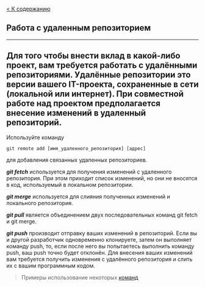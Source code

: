 [< К содержанию](/readme.md)
## Работа с удаленным репозиторием
---
Для того чтобы внести вклад в какой-либо проект, вам требуется работать с удалёнными репозиториями. Удалённые репозитории это версии вашего IT-проекта, сохраненные в сети (локальной или интернет). При совместной работе над проектом предполагается внесение изменений в удаленный репозиторий.
---
Используйте команду 
```bash=
git remote add [имя_удаленного_репозитория] [адрес] 
```
 для добавления связанных удаленных репозиториев.

***git fetch*** используется для получения изменений с удаленного репозитория. При этом приходит список изменений, но они не вносятся в код, используемый в локальном репозитории.

***git merge*** используется для слияния полученных изменений и локального репозитория.

***git pull*** является объединением двух последовательных команд git fetch и git merge.

***git push*** производит отправку ваших изменений в репозиторий. Если вы и другой разработчик одновременно клонируете, затем он выполняет команду push, то, если после него вы попытаетесь выполнить команду push, ваш push точно будет отклонён. Для внесения ваших изменений вам требуется получить изменения с удалённого репозитория и слить их с вашим программным кодом.

>Примеры использование некоторых [команд](./Samples.md)